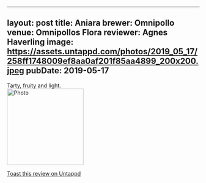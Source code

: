 
---
layout: post
title:  Aniara
brewer: Omnipollo
venue: Omnipollos Flora
reviewer: Agnes Haverling
image: https://assets.untappd.com/photos/2019_05_17/258ff1748009ef8aa0af201f85aa4899_200x200.jpeg
pubDate: 2019-05-17
---

Tarty, fruity and light.
						  <br />
						  <img height="200" width="200" src="https://assets.untappd.com/photos/2019_05_17/258ff1748009ef8aa0af201f85aa4899_200x200.jpeg" alt="Photo">         
						
[Toast this review on Untappd](https://untappd.com/user/StoutEmpire/checkin/750352491)

